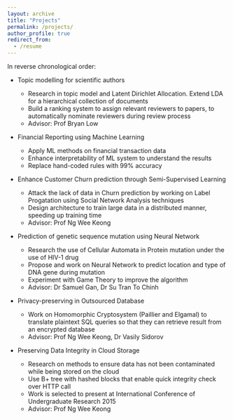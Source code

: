 ```yaml
---
layout: archive
title: "Projects"
permalink: /projects/
author_profile: true
redirect_from:
  - /resume
---
```


In reverse chronological order:

* Topic modelling for scientific authors
  * Research in topic model and Latent Dirichlet Allocation. Extend LDA for a hierarchical
  collection of documents
  * Build a ranking system to assign relevant reviewers to papers, 
  to automatically nominate reviewers during review process
  * Advisor: Prof Bryan Low

* Financial Reporting using Machine Learning
  * Apply ML methods on financial transaction data
  * Enhance interpretability of ML system to understand the results
  * Replace hand-coded rules with 99% accuracy

* Enhance Customer Churn prediction through Semi-Supervised Learning
  * Attack the lack of data in Churn prediction by working on Label Progatation using 
  Social Network Analysis techniques
  * Design architecture to train large data in a distributed manner, speeding up training time
  * Advisor: Prof Ng Wee Keong

* Prediction of genetic sequence mutation using Neural Network
  * Research the use of Cellular Automata in Protein mutation under the use of HIV-1 drug
  * Propose and work on Neural Network to predict location and type of DNA gene during mutation
  * Experiment with Game Theory to improve the algorithm
  * Advisor: Dr Samuel Gan, Dr Su Tran To Chinh

* Privacy-preserving in Outsourced Database
  * Work on Homomorphic Cryptosystem (Paillier and Elgamal) to translate
   plaintext SQL queries so that they can retrieve result from an encrypted database
  * Advisor: Prof Ng Wee Keong, Dr Vasily Sidorov

* Preserving Data Integrity in Cloud Storage
  * Research on methods to ensure data has not been contaminated while being stored on the cloud
  * Use B+ tree with hashed blocks that enable quick integrity check over HTTP call
  * Work is selected to present at International Conference of Undergraduate Research 2015
  * Advisor: Prof Ng Wee Keong


<!-- {% include base_path %}

Education
======
* B.S. in GitHub, GitHub University, 2012
* M.S. in Jekyll, GitHub University, 2014
* Ph.D in Version Control Theory, GitHub University, 2018 (expected)

Work experience
======
* Summer 2015: Research Assistant
  * Github University
  * Duties included: Tagging issues
  * Supervisor: Professor Git

* Fall 2015: Research Assistant
  * Github University
  * Duties included: Merging pull requests
  * Supervisor: Professor Hub
  
Skills
======
* Skill 1
* Skill 2
  * Sub-skill 2.1
  * Sub-skill 2.2
  * Sub-skill 2.3
* Skill 3

Publications
======
  <ul>{% for post in site.publications %}
    {% include archive-single-cv.html %}
  {% endfor %}</ul>
  
Talks
======
  <ul>{% for post in site.talks %}
    {% include archive-single-talk-cv.html %}
  {% endfor %}</ul>
  
Teaching
======
  <ul>{% for post in site.teaching %}
    {% include archive-single-cv.html %}
  {% endfor %}</ul>
  
Service and leadership
======
* Currently signed in to 43 different slack teams
 -->